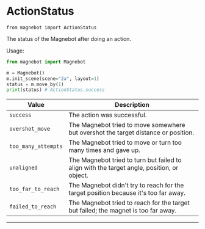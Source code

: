 # ActionStatus

`from magnebot import ActionStatus`

The status of the Magnebot after doing an action.

Usage:

```python
from magnebot import Magnebot

m = Magnebot()
m.init_scene(scene="2a", layout=1)
status = m.move_by(1)
print(status) # ActionStatus.success
```

| Value | Description |
| --- | --- |
| `success` | The action was successful. |
| `overshot_move` | The Magnebot tried to move somewhere but overshot the target distance or position. |
| `too_many_attempts` | The Magnebot tried to move or turn too many times and gave up. |
| `unaligned` | The Magnebot tried to turn but failed to align with the target angle, position, or object. |
| `too_far_to_reach` | The Magnebot didn't try to reach for the target position because it's too far away. |
| `failed_to_reach` | The Magnebot tried to reach for the target but failed; the magnet is too far away. |

***

